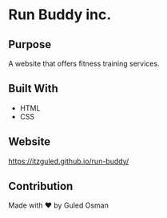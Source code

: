 # Run Buddy inc.

## Purpose
A website that offers fitness training services.

## Built With
* HTML
* CSS

## Website
https://itzguled.github.io/run-buddy/

## Contribution
Made with ❤️ by Guled Osman
